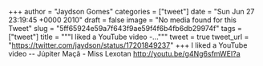 
+++
author = "Jaydson Gomes"
categories = ["tweet"]
date = "Sun Jun 27 23:19:45 +0000 2010"
draft = false
image = "No media found for this Tweet"
slug = "5ff65924e59a7f643f9ae59f4f6b4fb6db29974f"
tags = ["tweet"]
title = """I liked a YouTube video -..."""
tweet = true
tweet_url = "https://twitter.com/jaydson/status/17201849237"
+++
I liked a YouTube video -- Júpiter Maçã - Miss Lexotan http://youtu.be/g4Ng6sfmWEI?a

